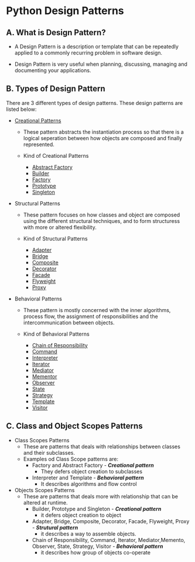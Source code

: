 # Python Design Patterns

## A. What is Design Pattern?

- A Design Pattern is a description or template that can be repeatedly applied to a commonly recurring problem in software design.

- Design Pattern is very useful when planning, discussing, managing and documenting your applications.


## B. Types of Design Pattern
There are 3 different types of design patterns. These design patterns are listed below:
- [Creational Patterns](https://github.com/bideeen/Python-Design-Patterns-/tree/main/Creational%20Patterns)
   - These pattern abstracts the instantiation process so that there is a logical seperation between how objects are composed and finally represented.

   - Kind of Creational Patterns 
        - [Abstract Factory](https://github.com/bideeen/Python-Design-Patterns-/tree/main/Creational%20Patterns/Abstract%20Factory)
        - [Builder](https://github.com/bideeen/Python-Design-Patterns-/tree/main/factory)
        - [Factory](https://github.com/bideeen/Python-Design-Patterns-/tree/main/Creational%20Patterns/factory)
        - [Prototype](https://github.com/bideeen/Python-Design-Patterns-/tree/main/factory)
        - [Singleton](https://github.com/bideeen/Python-Design-Patterns-/tree/main/factory)
   
- Structural Patterns
   - These pattern focuses on how classes and object are composed using the different structural techniques, and to form structuress with more or altered flexibility.

   - Kind of Structural Patterns 
        - [Adapter](https://github.com/bideeen/Python-Design-Patterns-/tree/main/factory)
        - [Bridge](https://github.com/bideeen/Python-Design-Patterns-/tree/main/factory)
        - [Composite](https://github.com/bideeen/Python-Design-Patterns-/tree/main/factory)
        - [Decorator](https://github.com/bideeen/Python-Design-Patterns-/tree/main/factory)
        - [Facade](https://github.com/bideeen/Python-Design-Patterns-/tree/main/factory)
        - [Flyweight](https://github.com/bideeen/Python-Design-Patterns-/tree/main/factory)
        - [Proxy](https://github.com/bideeen/Python-Design-Patterns-/tree/main/factory)

- Behavioral Patterns
   - These pattern is mostly concerned with the inner algorithms, process flow, the assignment of responsibilities and the intercommunication between objects.

   - Kind of Behavioral Patterns 
        - [Chain of Responsibility](https://github.com/bideeen/Python-Design-Patterns-/tree/main/factory)
        - [Command](https://github.com/bideeen/Python-Design-Patterns-/tree/main/factory)
        - [Interpreter](https://github.com/bideeen/Python-Design-Patterns-/tree/main/factory)
        - [Iterator](https://github.com/bideeen/Python-Design-Patterns-/tree/main/factory)
        - [Mediator](https://github.com/bideeen/Python-Design-Patterns-/tree/main/factory)
        - [Mementor](https://github.com/bideeen/Python-Design-Patterns-/tree/main/factory)
        - [Observer](https://github.com/bideeen/Python-Design-Patterns-/tree/main/factory)
        - [State](https://github.com/bideeen/Python-Design-Patterns-/tree/main/factory)
        - [Strategy](https://github.com/bideeen/Python-Design-Patterns-/tree/main/factory)
        - [Template](https://github.com/bideeen/Python-Design-Patterns-/tree/main/factory)
        - [Visitor](https://github.com/bideeen/Python-Design-Patterns-/tree/main/factory)

## C. Class and Object Scopes Patterns

- Class Scopes Patterns
  - These are patterns that deals with relationships between classes and their subclasses.
  - Examples od Class Scope patterns are:
    - Factory and Abstract Factory - ***Creational pattern***
      - They defers object creation to subclasses
    - Interpreter and Template - ***Behavioral pattern***
      - It describes algorithms and flow control
- Objects Scopes Patterns
  - These are patterns that deals more with relationship that can be altered at runtime.
    - Builder, Prototype and Singleton - ***Creational pattern***
      - it defers object creation to object
    - Adapter, Bridge, Composite, Decorator, Facade, Flyweight, Proxy - ***Strutural pattern***
      - it describes a way to assemble objects.
    - Chain of Responsibility, Command, Iterator, Mediator,Memento, Observer, State, Strategy, Visitor - ***Behavioral pattern***
      - it describes how group of objects co-operate 
